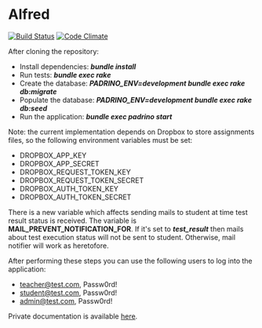 Alfred
======

[![Build Status](https://travis-ci.org/fiuba/alfred.png?branch=develop)](https://travis-ci.org/fiuba/alfred)
[![Code Climate](https://codeclimate.com/github/fiuba/alfred.png)](https://codeclimate.com/github/fiuba/alfred)

After cloning the repository:

* Install dependencies: **_bundle install_**
* Run tests: **_bundle exec rake_**
* Create the database: **_PADRINO_ENV=development bundle exec rake db:migrate_**
* Populate the database: **_PADRINO_ENV=development bundle exec rake db:seed_**
* Run the application: **_bundle exec padrino start_**

Note: the current implementation depends on Dropbox to store assignments files, so the following environment variables must be set:
* DROPBOX_APP_KEY
* DROPBOX_APP_SECRET
* DROPBOX_REQUEST_TOKEN_KEY
* DROPBOX_REQUEST_TOKEN_SECRET
* DROPBOX_AUTH_TOKEN_KEY
* DROPBOX_AUTH_TOKEN_SECRET

There is a new variable which affects sending mails to student at time test result status is received.  The variable is **MAIL_PREVENT_NOTIFICATION_FOR**.  If it's set to ***test_result*** then mails about test execution status will not be sent to student. Otherwise, mail notifier will work as heretofore.

After performing these steps you can use the following users to log into the application:

* teacher@test.com, Passw0rd!
* student@test.com, Passw0rd!
* admin@test.com, Passw0rd!

Private documentation is available [here](https://drive.google.com/folderview?id=0BwxS5GYrNYTqcjkzUUVxMk1ia2c&usp=sharing).
